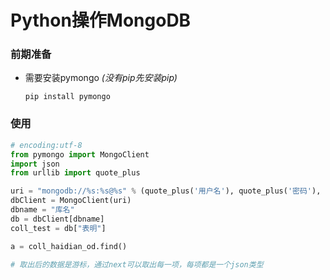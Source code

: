 # Python操作MongoDB
### **前期准备**
- 需要安装pymongo *(没有pip先安装pip)*

    `pip install pymongo`
### **使用**
```python
# encoding:utf-8
from pymongo import MongoClient
import json
from urllib import quote_plus

uri = "mongodb://%s:%s@%s" % (quote_plus('用户名'), quote_plus('密码'), '123.123.123.123:27017')
dbClient = MongoClient(uri)
dbname = "库名"
db = dbClient[dbname]
coll_test = db["表明"]

a = coll_haidian_od.find()

# 取出后的数据是游标，通过next可以取出每一项，每项都是一个json类型

```